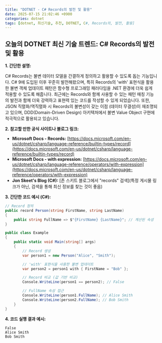 ```yaml
---
title: "DOTNET - C# Records의 발전 및 활용"
date: 2025-07-15 21:02:46 +0900
categories: dotnet
tags: [dotnet, 최신기술, 추천, DOTNET, C#, Records의, 발전, 활용]
---
```


## 오늘의 DOTNET 최신 기술 트렌드: **C# Records의 발전 및 활용**

**1. 간단한 설명:**

C# Records는 불변 데이터 모델을 간결하게 정의하고 활용할 수 있도록 돕는 기능입니다. C# 9에 도입된 이후 꾸준히 발전해왔으며, 특히 Records의 'with' 표현식을 활용한 불변 객체 업데이트 패턴은 함수형 프로그래밍 패러다임을 .NET 환경에 더욱 쉽게 적용할 수 있도록 해줍니다. 최근에는 Records와 함께 사용할 수 있는 패턴 매칭 기능의 발전과 함께 더욱 강력하고 표현력 있는 코드를 작성할 수 있게 되었습니다. 또한, JSON 직렬화/역직렬화 시 Records의 불변성이 갖는 이점 (데이터 무결성)이 재조명되고 있으며, DDD(Domain-Driven Design) 아키텍처에서 불변 Value Object 구현에 적극적으로 활용되고 있습니다.

**2. 참고할 만한 공식 사이트나 블로그 링크:**

*   **Microsoft Docs - Records:** [https://docs.microsoft.com/en-us/dotnet/csharp/language-reference/builtin-types/record](https://docs.microsoft.com/en-us/dotnet/csharp/language-reference/builtin-types/record)
*   **Microsoft Docs - with expression:** [https://docs.microsoft.com/en-us/dotnet/csharp/language-reference/operators/with-expression](https://docs.microsoft.com/en-us/dotnet/csharp/language-reference/operators/with-expression)
*   **Jon Skeet's Blog (C#):** [존 스키트 블로그에서 "records" 검색](특정 게시물 링크가 아닌, 검색을 통해 최신 정보를 찾는 것이 좋음)

**3. 간단한 코드 예시 (C#):**

```csharp
// Record 정의
public record Person(string FirstName, string LastName)
{
    public string FullName => $"{FirstName} {LastName}"; // 계산된 속성
}

public class Example
{
    public static void Main(string[] args)
    {
        // Record 생성
        var person1 = new Person("Alice", "Smith");

        // 'with' 표현식을 사용한 불변 업데이트
        var person2 = person1 with { FirstName = "Bob" };

        // Record 비교 (값 기반 비교)
        Console.WriteLine(person1 == person2); // False

        // FullName 속성 접근
        Console.WriteLine(person1.FullName); // Alice Smith
        Console.WriteLine(person2.FullName); // Bob Smith
    }
}
```

**4. 코드 실행 결과 예시:**

```
False
Alice Smith
Bob Smith
```

